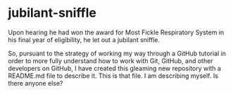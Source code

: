 # jubilant-sniffle
Upon hearing he had won the award for Most Fickle Respiratory System in his final year of eligibility, he let out a jubilant sniffle.

So, pursuant to the strategy of working my way through a GitHub tutorial in order to more fully understand how to work with Git, GitHub, and other developers on GitHub, I have created this gleaming new repository with a README.md file to describe it. This is that file. I am describing myself.  Is there anyone else?
